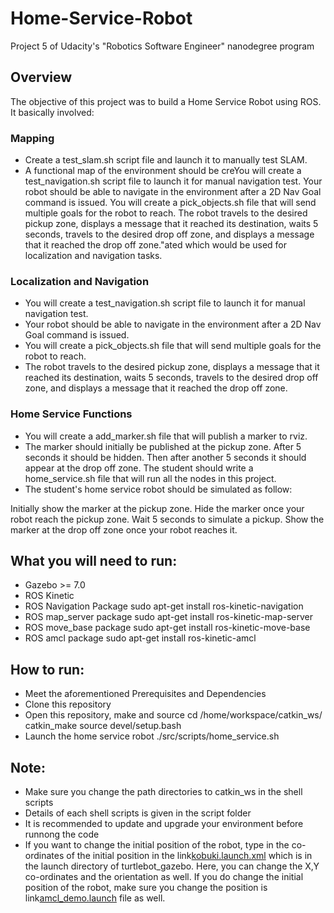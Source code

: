 # Home-Service-Robot

Project 5 of Udacity's "Robotics Software Engineer" nanodegree program 


## Overview 

The objective of this project was to build a Home Service Robot using ROS. It basically involved:
 
### Mapping 
* Create a test_slam.sh script file and launch it to manually test SLAM.
* A functional map of the environment should be creYou will create a test_navigation.sh script file to launch it for manual navigation test.
Your robot should be able to navigate in the environment after a 2D Nav Goal command is issued.
You will create a pick_objects.sh file that will send multiple goals for the robot to reach.
The robot travels to the desired pickup zone, displays a message that it reached its destination, waits 5 seconds, travels to the desired drop off zone, and displays a message that it reached the drop off zone."ated which would be used for localization and navigation tasks.

### Localization and Navigation
* You will create a test_navigation.sh script file to launch it for manual navigation test.
* Your robot should be able to navigate in the environment after a 2D Nav Goal command is issued.
* You will create a pick_objects.sh file that will send multiple goals for the robot to reach.
* The robot travels to the desired pickup zone, displays a message that it reached its destination, waits 5 seconds, travels to the desired drop off zone, and displays a message that it reached the drop off zone.

### Home Service Functions 

* You will create a add_marker.sh file that will publish a marker to rviz.
* The marker should initially be published at the pickup zone. After 5 seconds it should be hidden. Then after another 5 seconds it should appear at the drop off zone. The student should write a home_service.sh file that will run all the nodes in this project.
* The student's home service robot should be simulated as follow:

Initially show the marker at the pickup zone.
Hide the marker once your robot reach the pickup zone.
Wait 5 seconds to simulate a pickup.
Show the marker at the drop off zone once your robot reaches it.

## What you will need to run:

* Gazebo >= 7.0
* ROS Kinetic 
* ROS Navigation Package 
sudo apt-get install ros-kinetic-navigation
* ROS map_server package 
sudo apt-get install ros-kinetic-map-server
* ROS move_base package 
sudo apt-get install ros-kinetic-move-base
* ROS amcl package 
sudo apt-get install ros-kinetic-amcl

## How to run:
* Meet the aforementioned Prerequisites and Dependencies 
* Clone this repository 
* Open this repository, make and source 
cd /home/workspace/catkin_ws/
catkin_make
source devel/setup.bash
* Launch the home service robot 
./src/scripts/home_service.sh

## Note:
* Make sure you change the path directories to catkin_ws in the shell scripts 
* Details of each shell scripts is given in the script folder 
* It is recommended to update and upgrade your environment before runnong the code 
* If you want to change the initial position of the robot, type in the co-ordinates of the initial position in the link[kobuki.launch.xml](https://github.com/anushavaidya/Home-Service-Robot/blob/master/catkin_ws/src/turtlebot_simulator/turtlebot_gazebo/launch/includes/kobuki.launch.xml) which is in the launch directory of turtlebot_gazebo. Here, you can change the X,Y co-ordinates and the orientation as well. If you do change the initial position of the robot, make sure you change the position is link[amcl_demo.launch](https://github.com/anushavaidya/Home-Service-Robot/blob/master/catkin_ws/src/turtlebot_simulator/turtlebot_gazebo/launch/amcl_demo.launch) file as well.





